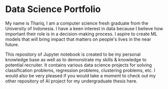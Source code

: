 # Data Science Portfolio
My name is Thariq, I am a computer science fresh graduate from the University of Indonesia. I have a keen interest in data because I believe how important their role is in a decision-making process. I aspire to create ML models that will bring impact that matters on people's lives in the near future.

This repository of Jupyter notebook is created to be my personal knowledge base as well as to demonstrate my skills & knowledge to potential recruiter. It contains various data science projects for solving classification problems, regression problems, clustering problems, etc. I would also be very pleased if you would take a moment to check out my other repository of AI project for my undergraduate thesis here.
